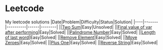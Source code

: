# Leetcode
My leetcode solutions
|Date|Problem|Difficulty|Status|Solution|
|----|-------|----------|------|--------|
||[Two Sum](https://leetcode.com/problems/two-sum)|Easy|Unsolved|
||[Final value of var after performing](https://leetcode.com/problems/final-value-of-variable-after-performing-operations)|Easy|Solved|
||[Palindrome Number](https://leetcode.com/problems/palindrome-number)|Easy|Solved|
||[Length of last word](https://leetcode.com/problems/length-of-last-word)|Easy|Solved|
||[Remove Element](https://leetcode.com/problems/remove-element)|Easy|Solved|
||[Move Zeroes](https://leetcode.com/problems/move-zeroes)|Easy|Solved|
||[Plus One](https://leetcode.com/problems/plus-one)|Easy|Solved|
||[Reverse String](https://leetcode.com/problems/reverse-string)|Easy|Solved|
